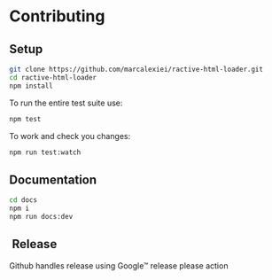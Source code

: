 # Contributing

## Setup

```bash
git clone https://github.com/marcalexiei/ractive-html-loader.git
cd ractive-html-loader
npm install
```

To run the entire test suite use:

```bash
npm test
```

To work and check you changes:

```bash
npm run test:watch
```

## Documentation

```bash
cd docs
npm i
npm run docs:dev
```

##  Release

Github handles release using Google™ release please action
